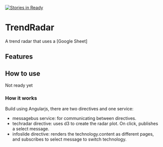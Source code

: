[![Stories in Ready](https://badge.waffle.io/tnocs/techradar.png?label=ready&title=Ready)](https://waffle.io/tnocs/techradar)
# TrendRadar
A trend radar that uses a [Google Sheet]

## Features

## How to use 

Not ready yet

### How it works

Build using Angularjs, there are two directives and one service:

* messagebus service: for communicating between directives.
* techradar directive: uses d3 to create the radar plot. On click, publishes a select message.
* infoslide directive: renders the technology.content as different pages, and subscribes to select message to switch technology.

